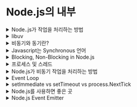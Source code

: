 # Node.js의 내부

<details>
<summary>Node..js가 작업을 처리하는 방법</summary>

> 런타임 환경에서 1+1 같은 자바스크립트로 처리할 수 있는 작업은 v8 엔진을 통해서 하게 된다. <br/>
> 하지만 파일을 읽는 것과 같은 작업은 v8 엔진으로 할 수 없다. <br/>
> 그래서 이러한 부분은 libuv를 통해서 작업한다.

![Alt text](readme_img/image.png)

![Alt text](readme_img/image-1.png)

#### 만약 인터넷에 있는 어떤 파일을 다운로드해야 한다면?

![Alt text](readme_img/image-2.png)

---

### 간단 요약

- v8이 코드를 해석하고 Node.js APIs들 중 하나의 함수를 호출하고 Node.js 바인딩을 통해 libuv에 의해 원하는 작업을 처리하게 된다.
  ![Alt text](readme_img/image-3.png)

</details>

<details>
<summary>libuv</summary>

### libuv(유티콘 벨로시티랩터 라이브러리)

- 이벤트 루프를 기반으로 하는 비동기 I/O에 대한 지원을 제공하는 다중 플랫폼 C 라이브러리이다.
- 주로 Node.js에서 사용하도록 개발되었지만 Julia, Luvit, pyuv 등과 같은 다른 도구에서도 사용된다.
- Node.js는 이 라이브러리를 사용하여 지원되는 모든 플랫폼에서 통합 인터페이스로 I/O 작업을 추상화한다.
- 즉 libuv를 쓰면 각 플랫폼(window, mac, linux,...)의 가장 빠른 비동기 IO 인터페이스로 통일된 코드로 돌릴 수 있는 장점이 있다.
- 이 라이브러리는 파일 시스템, DNS, 네트워크, 파이프, 신호 처리, 폴링 및 스트리밍을 처리하는 메커니즘을 제공한다.

### [libuv](https://github.com/libuv/libuv) 오픈 소스 코드에서 어떤 식으로 돌아가는지 살펴보면

![Alt text](readme_img/image-4.png)

- 원래 unix랑 window와 파일을 컨트롤하는 방법이 다르지만 이런 식으로 libuv에서 서로 compatible 하게 해주기 때문에 노드를 사용하는 사람은 따로 신경 쓰지 않고 unix, window에서 같은 방법으로 사용할 수 있다.

</details>

<details>
<summary>비동기와 동기란?</summary>

1. 동기 : Synchronous 시간을 맞춤
2. 비동기 : Asynchronous 시간을 맞추지 않음

#### 동기와 비동기의 차이점

- 동기는 먼저 이전의 것이 끝나야 다음 것을 할 수 있지만 비동기는 1번을 하면서 2번을 할 수 있고, 3번, 4번도 할 수 있다.
  ![Alt text](readme_img/image-5.png)

### 코드로 보는 ASYNC & SYNC

#### SYNC

```javascript
console.log("1");
console.log("2");

/* node test.js
1
2
*/
```

#### ASYNC

```javascript
setTimeout(() => {
  console.log("1");
}, 1000);
console.log("2");

/* node test.js
2
1
*/
```

### Node.js에서 비동기를 주로 사용함

- Node.js에서 비동기를 주로 사용한다.
- 데이터베이스에서 데이터를 읽을 때, 저장할 때, 지울 때 등 대부분의 요청이 비동기로 이루어진다.
  - 대부분의 작어빙 어느 정도의 시간을 요하기 때문
- 이로 인해 여러 개의 작업을 해도 다른 작업을 기다리지 않고 빠르게 여러 작업을 처리할 수 있다.

</details>

<details>
<summary>Javascript는 Synchronous 언어</summary>

### Javascript는 동기 언어이다.

- 자바스크립트는 한 줄 실행하고 또 다음 줄 실행하는 동기 언어이다.
- 하지만 콜백 함수를 힐행하는 비동기 코드를 자주 사용하는데 이는 어떻게 된 것일까?

```javascript
setTimeout(() => {
  console.log("1");
}, 1000);
console.log("2");
```

- 위의 코드를 보면 setTimeout은 사실 자바스크립트의 부분이 아니다.
- 브라우저에서 사용 할 경우 브라우저 api(window object)를 사용하고, Node에서 사용할 경우 Node api(global object)를 사용하는 것이다.
- 결과적으로 자바스크립트는 비동기처럼 사용할 수 있지만, 다른 것의 도움을 받아 비동기 처리를 하는 것이다.

</details>

<details>
<summary>Blocking, Non-Blocking in Node.js</summary>

### [Blocking & Non-Blocking](https://nodejs.org/en/docs/guides/blocking-vs-non-blocking/)

#### Blocking

- Blocking은 Node.js 프로세스에서 추가 Javascript 실행이 Javascript가 아닌 작업이 완료될 때까지 기다려야 하는 경우이다.
- 이는 Blocking 작업이 발생하는 동안 이벤트 루프가 Javascript를 계속 실행할 수 없기 때문에 발생한다.
  ![Alt text](readme_img/image-6.png)

#### Blocking Function

- JSON.stringfy 함수와 window.alert는 Blocking 함수이다.
- 해당 작업을 마쳐야 다음 작업을 수행할 수 있다.

#### Node.js에 있는 Blocking 메소드

![Alt text](readme_img/image-7.png)

- Node.js 표준 라이브러리의 모든 I/O 메서드는 non-blocking 및 callback 함수를 허용하는 비동기 버전을 제공한다.
- 일부 메서드에는 이름이 Sync로 끝나는 차단 상대도 있다.

#### Non-Blocking Method 사용

![Alt text](readme_img/image-8.png)

- 첫 번째 예는 두 번째 예보다 간단해 보이지만 두 번째 줄이 전체 파일을 읽을 때까지 추가 JavaScript 실행을 차단하는 단점이 있다.
- 동기식 버전에서는 오류가 발생하면 이를 잡아야 하며 그렇지 않으면 프로세스가 중단된다.
- 비동기 버전에서 표시된 대로 오류를 발생시켜야 하는지 여부는 작성자가 결정한다.

#### Blocking 코드와 Non-Blocking 코드를 함께 사용할 때 발생할 수 있는 문제

![Alt text](readme_img/image-9.png)

- 위의 예제에서 fs.unlinkSync()는 실제로 읽히기 전에 file.md를 삭제하는 fs.readFile()보다 먼저 실행될 가능성이 높다.
  - 의도 : 파일 읽기 -> 파일 지우기
  - 실제 : 파일 지우기 -> 파일 읽기

![Alt text](readme_img/image-10.png)

- 위의 내용은 올바른 작업 순서를 보장하는 fs.readFile()의 콜백 내에서 fs.unlink()에 대한 non-blocking 호출을 배치한다.

#### CPU Non-Blocking

- cpu도 보면 자신이 일을 하는 것보다는 파일을 읽는 것 같은 경우 하드 디스크에게 일을 시키고, 인터넷에서 다른 디바이스들과 소통하는 것들은 네트워크 카드를 통해 일을 처리한다.
- 결국 CPU는 기다리는 일을 하고 직접 일하는 것은 다른 것들이 한다.
- 이게 바로 non-block, asynchronous라 볼 수 있다.
- 이 덕분에 CPU를 더 효율적으로 사용할 수 있게 된다.

</details>

<details>
<summary>프로세스 및 스레드</summary>

> 앞으로 Node.js가 한 번에 여러 가지 일을 처리할 수 있는 방법에 대해 계속해서 알아보자.
> 그 전에 스레드에 대한 개념을 알면 좋다. 따라서 스레드와 프로세스를 함께 알아보도록 하자

![Alt text](readme_img/image-11.png)

### 프로세스와 스레드란 무엇인가?

#### 프로세스(Process)

- 컴퓨터가 구글 크롬 프로그램을 실행하든 카카오톡 프로그램을 실행하든 어떠한 일을 하고 있는 상태를 프로세스라고 한다.
- 프로세서(Processors)가 프로세스(process)를 하나씩 조금씩 빠르게 처리해서 같이 모든 프로세스를 처리하는 것처럼 보이는 동시성과 여러개의 프로세서가 여러 개의 프로세스를 각각 동시에 처리해주는 병렬성을 같이 이용해서 처리해 준다.
  ![Alt text](readme_img/image-12.png)

- 실행파일을 클릭했을 때, 메모리(RAMM) 할당이 이루어지는 순간부터 이 프로그램은 '프로세스'라 불리게 된다.
- 아래 이미지는 메인 메모리 내부 프로세스의 단순화된 레이아웃을 보여준다.
  ![Alt text](readme_img/image-14.png)
- stack : 프로세스 스택에는 메서드 / 함수 매개변수, 반환 주소 및 지역 변수와 같은 임시 데이터가 포함된다.
- heap : 이것은 런타임 동안 프로세스에 동적으로 할당된 메모리이다.
- data : 이 섹션에는 전역 및 정적 변수가 포함되어 있다.
- text : 여기에는 Program Counter 값과 프로세서 레지스터의 내용이 나타내는 현재 활동이 포함된다.
- Heap의 영역이 증가하여 Stack 영역을 침범하는 상황 : Heap Overflow
- Stack의 영역이 증가하여 Heap의 영역을 침범하는 상황 : Stack Overflow
- 이러한 상황이 될 때 사용되는 메모리의 자유 영역 또한 존재한다.
- 프로세스 메모리의 속도는 stack > data > code > heap 순으로 빠르다.

#### 스레드(Thread)

- 카카오 프로그램을 실행해 놓으면 알림도 오고 메시지도 오고 광고도 나와야 한다.
- 결국 한 프로세스 내에서 여러가지 작업이 동시에 이뤄져야 한다.
- 이 때 쓰레드를 이용하게 된다.
- 스레드란 프로세스 내에서 일을 처리하는 세부 실행 단위를 말한다.

#### 스레드는 자원을 공유한다.

- 아래의 그림과 같이 하나의 프로세스 안에서 스레드들은 자원을 공유하게 된다.
- 비슷한 작업에 대해서 자원을 공유하여 처리하는게 효율적이다.
- 하지만 자원을 공유해서 나오는 담점도 있다.
- 공유하는 자원에 여러 개의 쓰레드가 동시 접근할 경우 에러가 발생할 수 있으며 이러한 경우를 위해 코딩 또는 디버깅하기도 어렵다.
  ![Alt text](readme_img/image-13.png)

### 싱글 스레드와 멀티 스레드

#### 싱글 스레드

![Alt text](readme_img/image-15.png)

- 하나의 프로세스에서 하나의 스레드를 실행.
- 그래서 프로세스 내의 작업을 순차적으로 실행한다.
- 위와 같은 특징으로 인해 여러가지 작업 처리가 늦어질 수 있다.

#### 멀티 스레드

![Alt text](readme_img/image-16.png)

- 하나의 프로세스 내에 여러 개의 스레드가 실행된다.
- 각각의 스레드가 다른 작업을 할당받아서, 프로세스가 병렬적으로 여러 작업을 동시에 수행할 수 있다.
- 각각 stack만 따로 할당받고 code, data, heap 영역은 공유한다.

#### 멀티 쓰레딩의 단점

- 공유하는 자원에서 동시에 접근할 때 신경을 써줘야 한다.
- 스레드 간에 데이터와 힙 영역을 공유하기 때문에 변수나 자료 구조에서 겹쳐서 오류가 날 수 있다.
  - 이러한 문제로 동기화 작업이 필요하다.
- 병목 현상이라는 게 생겨 성능을 저하시킬 수 있다.

❗❗ 결론적으로 멀티 스레딩을 관리하는 것은 쉽지 않다.

</details>

<details>
<summary>Node.js가 비동기 작업을 처리하는 방법</summary>

### 자바스크립트는 싱글 스레드

- 자바스크립트는 싱글 스레드이다.
- 그리고 Node.js는 자바스크립트 언어를 사용한다.
- 싱글 스레드면 한 번에 하나의 작업만 할 수 있는데 Node.js를 사용할 때 보면 어떻게 비동기로 파일을 열고 HTTP 리퀘스트도 보낼 수 있을까?

### Node는 LIBUV에서 제공하는 Event Loop를 이용한다.

- 아래 그림과 같이 어떠한 Task가 들어오면 Libuv에 있는 이벤트 루프를 이용하여 처리해준다.
  ![Alt text](readme_img/image-17.png)
  ![Alt text](readme_img/image-18.png)

### 정리

1. 코드가 호출 스택에 쌓인 후 실행하되 그것이 비동기 작업이라면 이벤트 루프는 비동기 작업을 위임한다.
2. Node를 구성하는 libuv는 해당 비동기 작업이 OS 커널에서 할 수 있는지, 아닌지(thread pool에서 처리)를 판단하여 비동기 함수를 처리한다.
3. 비동기 작업을 처리하고 콜백 함수를 호출한다.

- 결론적으로 Node.js는 두 개의 스레드로 구성되어 있다.
  1. 이벤트 루프(메인 스레드)
  2. Thread Pool

</details>

<details>
<summary>Event Loop</summary>

![Alt text](readme_img/image-19.png)

### Event Loop

- 이벤트 루프는 Node.js가 여러 비동기 작업을 관리하기 위한 구현체이다.
- 비동기 작업들을 모아서 관리하고 순서대로 실행할 수 있게 도와준다.

### Event Loop 구조

![Alt text](readme_img/image-20.png)

- 위 그림에서 각 박스 하나하나가 특정 작업을 수행하기 위한 단계 혹은 페이즈(Phase)를 의미한다.
- 한 페이즈에서 다음 페이즈로 넘어가는 것을 틱(Tick)이라고 부른다.
- 각 단계(Phase)에서는 각각의 큐(queue)가 있다.
  - 예를 들어 setTimeout 함수가 불러지면 timer라는 페이즈에 있는 큐에 쌓이게 된다.
  - 그리고 싱글 스레드이기 때문에 timers 페이즈에 있는 일을 끝내거나 최대 콜백 수가 될 때까지 한 후에 다른 단계(페이즈)로 이동하게 된다.(timer가 끝나면 => pending callback로 이동)
- 여기서 만약 poll이라는 단계에 왔는데 큐에 콜백 함수(A) 하나가 쌓여있었는데 그 (A) 콜백 함수 안에 B라는 콜백 함수가 있다면 A 콜백 함수 처리 후 B 콜백 함수를 poll Queue에 또 추가한다.
- 그러면 Node.js가 poll 단계를 다시 보고 Q에 B 콜백 함수가 남아있으니 그것도 처리한다.
- 이런 식으로 큐에 너무 많이 쌓이다 보면 노드가 계속 추가되는 작업을 처리하느라 다음 페이즈로 못 넘어갈 갈 것 같지만, 페이즈는 시스템의 실행 한도가 있기 때문에 어느 정도 이 한도를 넘으면 다른 페이즈로 넘어가게 된다.

### Event Loop 각각의 단계 살펴보기

- Timer : 이 단계는 setTimeout() 및 setInterval()에 의해 예약된 콜백을 실행한다.
- Pending Callbacks : TCP 오류 유형과 같은 일부 시스템 작업에 대한 콜백을 실행한다.
- Idle, Prepare : 내부적으로만 사용된다. 이벤트 루프는 아무 작업도 수행하지 않으며, 유휴 상태이고 다음 단계로 이동할 준비를 한다.
- Poll : 대부분의 I/O 관련 콜백을 실행한다.(close 콜백, 타이머에 의해 예약된 콜백 및 setImmediate()을 제외하고 거의 모두)
- Check : setImmediate() 콜백이 호출된다.
- Close Callbacks : 이벤트 루프 socket.on('close', fn) 또는 process.exit()와 같은 종료 이벤트와 관련된 콜백을 실행한다. 이벤트 루프의 각 실행 사이에 Node.js는 비동기 I/O 또는 타이머를 기다리고 있는지 확인하고 없는 경우 완전히 종료한다.

</details>

<details>
<summary>setImmediate vs setTimeout vs process.NextTick</summary>

```javascript
setTimeout(() => console.log("timeout"), 0);
setImmediate(() => console.log("immediate"));
procee.nextTick(() => console.log("nextTick"));
console.log("current event loop");

/*
current event loop
nexttick
timeout
immediate
*/
```

### 처리되는 단계

- setTimeout(), setInterval()는 Timers 단계에서 처리
- setImmediate()는 Check 단계에서 처리
- Process.nextTick()은 이벤트 루프 시작 시와 이벤트 루프의 각 단계 사이에서 처리

### process.nextTick() 재귀 호출 시 이벤트 루프 block

- 주어진 단계에서 process.nextTick()이 호출되면 이벤트 루프가 계속되기 전에 process.nextTick()에 전달된 모든 콜백이 해결된다.
- 이렇게 process.nextTick()이 재귀적으로 호출하면 이벤트 루프를 차단하게 된다.

```javascript
let count = 0;
const cb = () => {
  console.log(`Processing nextTick cb ${++count}`);
};
setImmediate(() => console.log("setImmediate is called"));
setTimeout(() => console.log("setTimeout executed"), 100);
process.nextTick(cb);
console.log("Start");
```

![Alt text](readme_img/image-22.png)

### setImmediate() 재귀 호출 시?

![Alt text](readme_img/image-23.png)

### setImmediate & nextTick 이름

- 개본적으로 서로의 이름이 바뀌어야 한다.
- 왜냐하면 process.nextTick()가 setImmediate() 보다 더 즉시 발생하기 때문이다.
- 그렇지만 현재는 이 둘의 이름을 바꿀 수는 없다.
  - 왜냐하면 이 둘의 이름을 바꾼다면 이 둘을 사용하고 있는 대다수의 npm 패키지가 망가질 수 있기 때문이다.
  - 또한 매일 새로운 모듈들이 더해지고 있으므로 잠재적으로 더 많은 npm 패키지가 개질 수 있다.
- 모든 경우에 setImmediate()를 사용하기를 추천하는데, 사용하기 쉽고 browser 등의 다양한 환경에서 호환이 더 잘되기 때문이다.

### setTimeout & setImmediate

- setImmediate()는 Poll 단계가 완료되면 스크립트를 실행하도록 설계되었다.
- setTimeout()은 최소 임계값(ms)이 경과한 후 스크립트가 실행되도록 예약한다.
  ![Alt text](readme_img/image-24.png)
- setTimeout()보다 setImmediate()를 사용하는 주요 이점은 존재하는 타이머 수와 관계없이 I/O 주기 내에서 예약된 경우 setImmediate()가 항상 타이머보다 먼저 실행된다는 것이다.

</details>

<details>
<summary>Node.js를 사용하면 좋은 곳</summary>

![Alt text](readme_img/image-25.png)

- Node에서 CPU는 주로 일을 나눠주는 (delegate)하는 역할을 한다.
- 하지만 계산(calculation)이 많은 비디오 작업이나 머신러닝을 할 때는 CPU나 GPU 혹은 Graphic Card가 Blocking 된다.
- 이렇데 되면 이벤트 루프가 막혀버린다.
- 그렇기에 노드 JS는 계산이 많은 작업을 하기보다 데이터베이스 작업이 많거나 다른 서버와 통신이 많은 웹서비스를 하는데 좋다.
  - (Input/Output operation > Heavy Calculation)

</details>

<details>
<summary>Node.js Event Emitter</summary>

> 브라우저에서 Javasciprt로 작업한 경우 마우스 클릭, 키보드 버튼 누르기, 마우스 움직임에 대한 반응 등과 같은 이벤트를 통해 사용자 상호 작용이 얼마나 처리되는지 알 수 있다.
> 이러한 것처럼 백엔드 측에서 Node.js도 event-driven 시스템을 이용해서 작동된다.

![Alt text](readme_img/image-26.png)

### Observer Design Pattern

- event-driven 시스템을 이용하는 것을 Observer Design Pattern 이라고도 부른다.
  ![Alt text](readme_img/image-27.png)
- 이 패턴에는 특정 Subject를 관찰하는 많은 Observer가 있다.
- 관찰자는 기본적으로 관심이 있고 해당 주제 내부에 변경 사항이 있을 때 알림을 받기를 원한다.
- 그래서 그들은 그 주제에 스스로를 등록(Register) 한다.
- 주제에 대한 관심을 잃으면 단순히 해당 주제에서 등록을 취소한다.
- 때때로 이 모델은 게시자-구독자(Publisher-Subscriber) 모델이라고도 한다.
- 예를 들어, 트위터 팔로워가 많은 유명인을 생각하면
  - 이 팔로워들 각각은 자신이 좋아하는 유명인의 최신 업데이트를 모두 받고 싶어 한다.
  - 따라서 관심이 지속되는 한 유명인을 팔로우할 수 있다.
  - 그가 흥미를 잃으면 그는 단순히 그 유명인을 따르는 것을 중단한다.
  - 여기서 우리는 추종자를 관찰자(Observer)로, 유명인을 주체(Subject)로 생각할 수 있다.

### [Event Emitter 클래스](https://nodejs.dev/en/learn/the-nodejs-event-emitter/) - [about Link2](https://nodejs.org/api/events.html#events)

- Node.js도 Event 모듈을 사용하여 유사한 시스템을 구축할 수 있는 옵션을 제공한다.
- 특히 이 모듈은 이벤트를 처리하는 데 사용할 EventEmitter 클래스를 제공한다.
  ![Alt text](readme_img/image-28.png)
- emit()에 추가 인수로 전달하여 이벤트 핸들러에 인수를 전달할 수 있다.
  ![Alt text](readme_img/image-29.png)

### [Process Module](https://nodejs.org/api/process.html)

![Alt text](readme_img/image-30.png)

</details>
